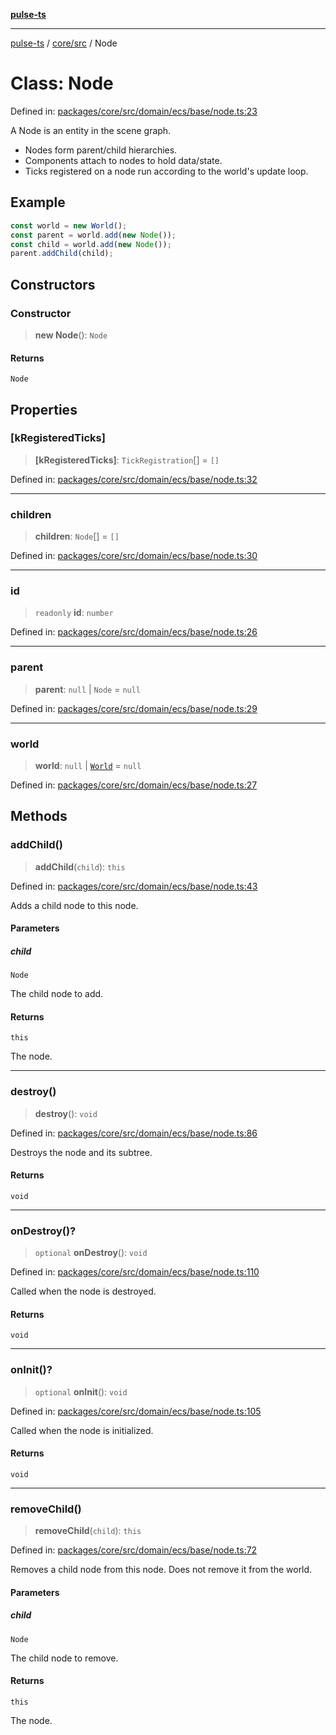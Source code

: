 [**pulse-ts**](../../../README.md)

***

[pulse-ts](../../../README.md) / [core/src](../README.md) / Node

# Class: Node

Defined in: [packages/core/src/domain/ecs/base/node.ts:23](https://github.com/jlehett/pulse-ts/blob/a2a18767041a6b69ca4c5f6131d2de266097750e/packages/core/src/domain/ecs/base/node.ts#L23)

A Node is an entity in the scene graph.

- Nodes form parent/child hierarchies.
- Components attach to nodes to hold data/state.
- Ticks registered on a node run according to the world's update loop.

## Example

```ts
const world = new World();
const parent = world.add(new Node());
const child = world.add(new Node());
parent.addChild(child);
```

## Constructors

### Constructor

> **new Node**(): `Node`

#### Returns

`Node`

## Properties

### \[kRegisteredTicks\]

> **\[kRegisteredTicks\]**: `TickRegistration`[] = `[]`

Defined in: [packages/core/src/domain/ecs/base/node.ts:32](https://github.com/jlehett/pulse-ts/blob/a2a18767041a6b69ca4c5f6131d2de266097750e/packages/core/src/domain/ecs/base/node.ts#L32)

***

### children

> **children**: `Node`[] = `[]`

Defined in: [packages/core/src/domain/ecs/base/node.ts:30](https://github.com/jlehett/pulse-ts/blob/a2a18767041a6b69ca4c5f6131d2de266097750e/packages/core/src/domain/ecs/base/node.ts#L30)

***

### id

> `readonly` **id**: `number`

Defined in: [packages/core/src/domain/ecs/base/node.ts:26](https://github.com/jlehett/pulse-ts/blob/a2a18767041a6b69ca4c5f6131d2de266097750e/packages/core/src/domain/ecs/base/node.ts#L26)

***

### parent

> **parent**: `null` \| `Node` = `null`

Defined in: [packages/core/src/domain/ecs/base/node.ts:29](https://github.com/jlehett/pulse-ts/blob/a2a18767041a6b69ca4c5f6131d2de266097750e/packages/core/src/domain/ecs/base/node.ts#L29)

***

### world

> **world**: `null` \| [`World`](World.md) = `null`

Defined in: [packages/core/src/domain/ecs/base/node.ts:27](https://github.com/jlehett/pulse-ts/blob/a2a18767041a6b69ca4c5f6131d2de266097750e/packages/core/src/domain/ecs/base/node.ts#L27)

## Methods

### addChild()

> **addChild**(`child`): `this`

Defined in: [packages/core/src/domain/ecs/base/node.ts:43](https://github.com/jlehett/pulse-ts/blob/a2a18767041a6b69ca4c5f6131d2de266097750e/packages/core/src/domain/ecs/base/node.ts#L43)

Adds a child node to this node.

#### Parameters

##### child

`Node`

The child node to add.

#### Returns

`this`

The node.

***

### destroy()

> **destroy**(): `void`

Defined in: [packages/core/src/domain/ecs/base/node.ts:86](https://github.com/jlehett/pulse-ts/blob/a2a18767041a6b69ca4c5f6131d2de266097750e/packages/core/src/domain/ecs/base/node.ts#L86)

Destroys the node and its subtree.

#### Returns

`void`

***

### onDestroy()?

> `optional` **onDestroy**(): `void`

Defined in: [packages/core/src/domain/ecs/base/node.ts:110](https://github.com/jlehett/pulse-ts/blob/a2a18767041a6b69ca4c5f6131d2de266097750e/packages/core/src/domain/ecs/base/node.ts#L110)

Called when the node is destroyed.

#### Returns

`void`

***

### onInit()?

> `optional` **onInit**(): `void`

Defined in: [packages/core/src/domain/ecs/base/node.ts:105](https://github.com/jlehett/pulse-ts/blob/a2a18767041a6b69ca4c5f6131d2de266097750e/packages/core/src/domain/ecs/base/node.ts#L105)

Called when the node is initialized.

#### Returns

`void`

***

### removeChild()

> **removeChild**(`child`): `this`

Defined in: [packages/core/src/domain/ecs/base/node.ts:72](https://github.com/jlehett/pulse-ts/blob/a2a18767041a6b69ca4c5f6131d2de266097750e/packages/core/src/domain/ecs/base/node.ts#L72)

Removes a child node from this node. Does not remove it from the world.

#### Parameters

##### child

`Node`

The child node to remove.

#### Returns

`this`

The node.
